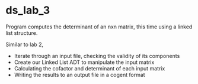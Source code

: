 # ds_lab_3

Program computes the determinant of an nxn matrix, this time using a linked list structure. 

Similar to lab 2,
- Iterate through an input file, checking the validity of its components
- Create our Linked List ADT to manipulate the input matrix
- Calculating the cofactor and determinant of each input matrix
- Writing the results to an output file in a cogent format

